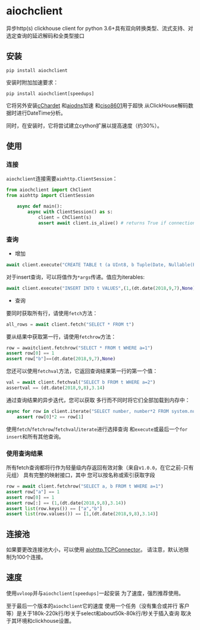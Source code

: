 # aiochclient

异步http(s) clickhouse client for python 3.6+具有双向转换类型、流式支持、对选定查询的延迟解码和全类型接口

## 安装

```shell
pip install aiochclient
```

安装时附加加速要求：

```
pip install aiochclient[speedups]
```

它将另外安装[cChardet](https://pypi.python.org/pypi/cchardet) 和[aiodns](https://pypi.python.org/pypi/aiodns)加速 和[ciso8601](https://github.com/closeio/ciso8601)用于超快 从ClickHouse解码数据时进行DateTime分析。

同时，在安装时，它将尝试建立cython扩展以提高速度（约30%）。

## 使用

### 连接

`aiochclient`连接需要`aiohttp.ClientSession`：

```python
from aiochclient import ChClient
from aiohttp import ClientSession

	async def main():
        async with ClientSession() as s:
            client = ChClient(s)
            assert await client.is_alive() # returns True if connection is Ok
```

### 查询

- 增加

```python
await client.execute("CREATE TABLE t (a UInt8, b Tuple(Date, Nullable(Float32))) ENGINE = Memory")
```

对于insert查询，可以将值作为`*args`传递。值应为iterables:

```python
await client.execute("INSERT INTO t VALUES",(1,(dt.date(2018,9,7),None)),(2,(dt.date(2018,9,8),3.14)),)
```

- 查询

要同时获取所有行，请使用`fetch`方法：

```python
all_rows = await client.fetch("SELECT * FROM t")
```

要从结果中获取第一行，请使用`fetchrow`方法：

```python
row = awaitclient.fetchrow("SELECT * FROM t WHERE a=1")
assert row[0] == 1
assert row["b"]==(dt.date(2018,9,7),None)
```

您还可以使用`fetchval`方法，它返回查询结果第一行的第一个值：

```python
val = await client.fetchval("SELECT b FROM t WHERE a=2")
assertval == (dt.date(2018,9,8),3.14)
```

通过查询结果的异步迭代，您可以获取 多行而不同时将它们全部加载到内存中：

```python
async for row in client.iterate("SELECT number, number*2 FROM system.numbers LIMIT 10000"):
    assert row[0]*2 == row[1]
```

使用`fetch`/`fetchrow`/`fetchval`/`iterate`进行选择查询 和`execute`或最后一个`for insert`和所有其他查询。

### 使用查询结果

所有fetch查询都将行作为轻量级内存返回有效对象（来自v`1.0.0`，在它之前-只有元组） 具有完整的映射接口，其中 您可以按名称或索引获取字段

```python
row = await client.fetchrow("SELECT a, b FROM t WHERE a=1")
assert row["a"] == 1
assert row[0] == 1
assert row[:] == (1,(dt.date(2018,9,8),3.14))
assert list(row.keys()) == ["a","b"]
assert list(row.values()) == [1,(dt.date(2018,9,8),3.14)]
```

## 连接池

如果要更改连接池大小，可以使用 [aiohttp.TCPConnector](https://docs.aiohttp.org/en/stable/client_advanced.html#limiting-connection-pool-size)。 请注意，默认池限制为100个连接。

## 速度

使用`uvloop`并与`aiochclient[speedups]`一起安装 为了速度，强烈推荐使用。

至于最后一个版本的`aiochclient`它的速度 使用一个任务（没有集合或并行 客户等）是关于180k-220k行/秒关于select和about50k-80k行/秒关于插入查询 取决于其环境和clickhouse设置。